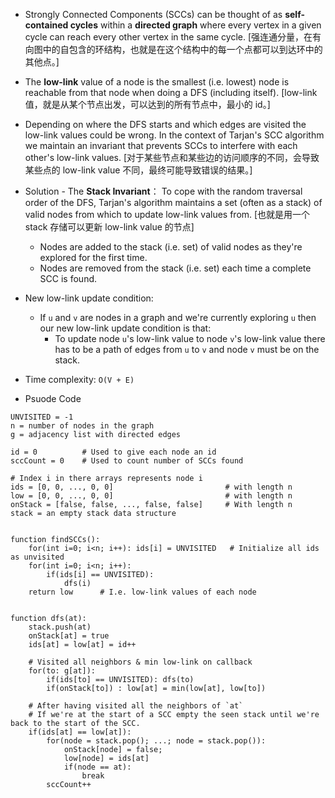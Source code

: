 * Strongly Connected Components (SCCs) can be thought of as **self-contained cycles** within a **directed graph** where every vertex in a given cycle can reach every other vertex in the same cycle.
[强连通分量，在有向图中的自包含的环结构，也就是在这个结构中的每一个点都可以到达环中的其他点。]

* The **low-link** value of a node is the smallest (i.e. lowest) node is reachable from that node when doing a DFS (including itself).
[low-link 值，就是从某个节点出发，可以达到的所有节点中，最小的 id。]

* Depending on where the DFS starts and which edges are visited the low-link values could be wrong. In the context of Tarjan's SCC algorithm we maintain an invariant that prevents SCCs to interfere with each other's low-link values.
[对于某些节点和某些边的访问顺序的不同，会导致某些点的 low-link value 不同，最终可能导致错误的结果。]

* Solution - The **Stack Invariant**： To cope with the random traversal order of the DFS, Tarjan's algorithm maintains a set (often as a stack) of valid nodes from which to update low-link values from. [也就是用一个 stack 存储可以更新 low-link value 的节点]
    * Nodes are added to the stack (i.e. set) of valid nodes as they're explored for the first time.
    * Nodes are removed from the stack (i.e. set) each time a complete SCC is found.

* New low-link update condition:
    * If `u` and `v` are nodes in a graph and we're currently exploring `u` then our new low-link update condition is that:
        * To update node `u`'s low-link value to node `v`'s low-link value there has to be a path of edges from `u` to `v` and node `v` must be on the stack.
     
* Time complexity: `O(V + E)`

 
* Psuode Code
```
UNVISITED = -1
n = number of nodes in the graph
g = adjacency list with directed edges

id = 0          # Used to give each node an id
sccCount = 0    # Used to count number of SCCs found

# Index i in there arrays represents node i
ids = [0, 0, ..., 0, 0]                         # with length n
low = [0, 0, ..., 0, 0]                         # with length n
onStack = [false, false, ..., false, false]     # With length n
stack = an empty stack data structure


function findSCCs():
    for(int i=0; i<n; i++): ids[i] = UNVISITED   # Initialize all ids as unvisited
    for(int i=0; i<n; i++): 
        if(ids[i] == UNVISITED):
            dfs(i)
    return low      # I.e. low-link values of each node


function dfs(at):
    stack.push(at)
    onStack[at] = true
    ids[at] = low[at] = id++

    # Visited all neighbors & min low-link on callback
    for(to: g[at]):
        if(ids[to] == UNVISITED): dfs(to)
        if(onStack[to]) : low[at] = min(low[at], low[to])

    # After having visited all the neighbors of `at`
    # If we're at the start of a SCC empty the seen stack until we're back to the start of the SCC.
    if(ids[at] == low[at]):
        for(node = stack.pop(); ...; node = stack.pop()):
            onStack[node] = false;
            low[node] = ids[at]
            if(node == at):
                break
        sccCount++
```  
